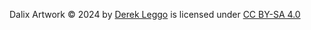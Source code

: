 Dalix Artwork © 2024 by [Derek Leggo](https://github.com/dleggo) is licensed under [CC BY-SA 4.0](https://creativecommons.org/licenses/by-sa/4.0/)
